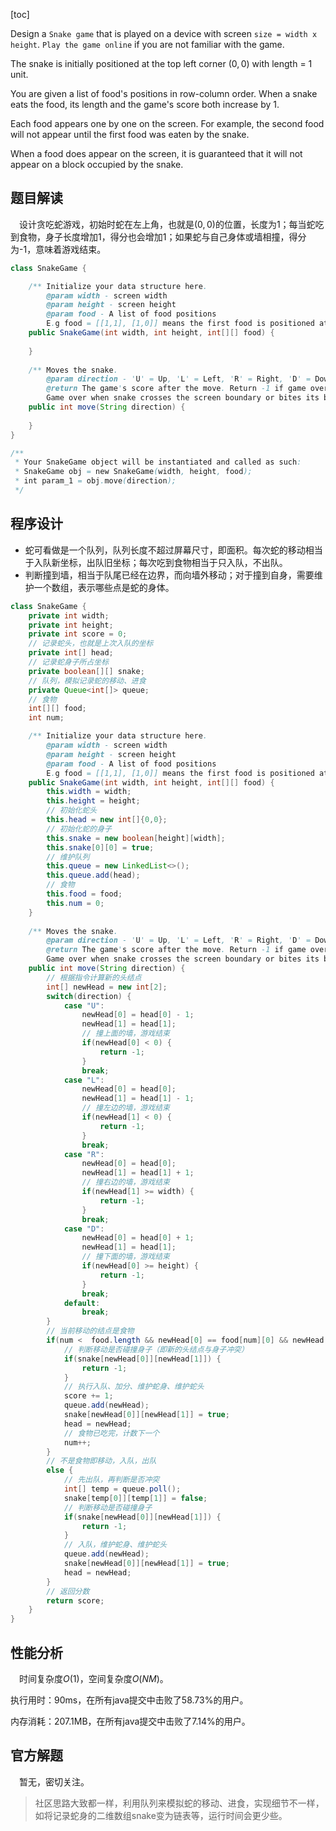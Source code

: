 [toc]

Design a `Snake game` that is played on a device with screen `size = width x height`. `Play the game online` if you are not familiar with the game.

The snake is initially positioned at the top left corner $(0,0)$ with length = 1 unit.

You are given a list of food's positions in row-column order. When a snake eats the food, its length and the game's score both increase by 1.

Each food appears one by one on the screen. For example, the second food will not appear until the first food was eaten by the snake.

When a food does appear on the screen, it is guaranteed that it will not appear on a block occupied by the snake.



## 题目解读

&emsp;设计贪吃蛇游戏，初始时蛇在左上角，也就是$(0,0)$的位置，长度为1；每当蛇吃到食物，身子长度增加1，得分也会增加1；如果蛇与自己身体或墙相撞，得分为-1，意味着游戏结束。

```java
class SnakeGame {

    /** Initialize your data structure here.
        @param width - screen width
        @param height - screen height 
        @param food - A list of food positions
        E.g food = [[1,1], [1,0]] means the first food is positioned at [1,1], the second is at [1,0]. */
    public SnakeGame(int width, int height, int[][] food) {
        
    }
    
    /** Moves the snake.
        @param direction - 'U' = Up, 'L' = Left, 'R' = Right, 'D' = Down 
        @return The game's score after the move. Return -1 if game over. 
        Game over when snake crosses the screen boundary or bites its body. */
    public int move(String direction) {
        
    }
}

/**
 * Your SnakeGame object will be instantiated and called as such:
 * SnakeGame obj = new SnakeGame(width, height, food);
 * int param_1 = obj.move(direction);
 */
```

## 程序设计

* 蛇可看做是一个队列，队列长度不超过屏幕尺寸，即面积。每次蛇的移动相当于入队新坐标，出队旧坐标；每次吃到食物相当于只入队，不出队。
* 判断撞到墙，相当于队尾已经在边界，而向墙外移动；对于撞到自身，需要维护一个数组，表示哪些点是蛇的身体。

```java
class SnakeGame {
    private int width;
    private int height;
    private int score = 0;
    // 记录蛇头，也就是上次入队的坐标
    private int[] head;
    // 记录蛇身子所占坐标
    private boolean[][] snake;
    // 队列，模拟记录蛇的移动、进食
    private Queue<int[]> queue;
    // 食物
    int[][] food;
    int num;

    /** Initialize your data structure here.
        @param width - screen width
        @param height - screen height 
        @param food - A list of food positions
        E.g food = [[1,1], [1,0]] means the first food is positioned at [1,1], the second is at [1,0]. */
    public SnakeGame(int width, int height, int[][] food) {
        this.width = width;
        this.height = height;
        // 初始化蛇头
        this.head = new int[]{0,0};
        // 初始化蛇的身子
        this.snake = new boolean[height][width];
        this.snake[0][0] = true;
        // 维护队列
        this.queue = new LinkedList<>();
        this.queue.add(head);
        // 食物
        this.food = food;
        this.num = 0;
    }
    
    /** Moves the snake.
        @param direction - 'U' = Up, 'L' = Left, 'R' = Right, 'D' = Down 
        @return The game's score after the move. Return -1 if game over. 
        Game over when snake crosses the screen boundary or bites its body. */
    public int move(String direction) {
        // 根据指令计算新的头结点
        int[] newHead = new int[2];
        switch(direction) {
            case "U":
                newHead[0] = head[0] - 1;
                newHead[1] = head[1];
                // 撞上面的墙，游戏结束
                if(newHead[0] < 0) {
                    return -1;
                }
                break;
            case "L":
                newHead[0] = head[0];
                newHead[1] = head[1] - 1;
                // 撞左边的墙，游戏结束
                if(newHead[1] < 0) {
                    return -1;
                }
                break;
            case "R":
                newHead[0] = head[0];
                newHead[1] = head[1] + 1;
                // 撞右边的墙，游戏结束
                if(newHead[1] >= width) {
                    return -1;
                }
                break;
            case "D":
                newHead[0] = head[0] + 1;
                newHead[1] = head[1];
                // 撞下面的墙，游戏结束
                if(newHead[0] >= height) {
                    return -1;
                }
                break;
            default:
                break;
        }
        // 当前移动的结点是食物
        if(num <  food.length && newHead[0] == food[num][0] && newHead[1] == food[num][1]) {
            // 判断移动是否碰撞身子（即新的头结点与身子冲突）
            if(snake[newHead[0]][newHead[1]]) {
                return -1;
            }
            // 执行入队、加分、维护蛇身、维护蛇头
            score += 1;
            queue.add(newHead);
            snake[newHead[0]][newHead[1]] = true;
            head = newHead;
            // 食物已吃完，计数下一个
            num++;
        } 
        // 不是食物即移动，入队，出队
        else {
            // 先出队，再判断是否冲突
            int[] temp = queue.poll();
            snake[temp[0]][temp[1]] = false;
            // 判断移动是否碰撞身子
            if(snake[newHead[0]][newHead[1]]) {
                return -1;
            }
            // 入队，维护蛇身、维护蛇头
            queue.add(newHead);
            snake[newHead[0]][newHead[1]] = true;
            head = newHead;
        }
        // 返回分数
        return score;
    }
}
```

## 性能分析

&emsp;时间复杂度$O(1)$，空间复杂度$O(NM)$。

执行用时：90ms，在所有java提交中击败了58.73%的用户。

内存消耗：207.1MB，在所有java提交中击败了7.14%的用户。

## 官方解题

&emsp;暂无，密切关注。

> 社区思路大致都一样，利用队列来模拟蛇的移动、进食，实现细节不一样，如将记录蛇身的二维数组snake变为链表等，运行时间会更少些。